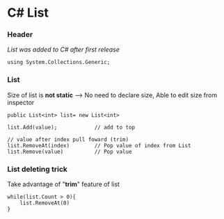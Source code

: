 # C# List

### Header

*List was added to C# after first release*

    using System.Collections.Generic;

### List

Size of list is **not static** —> No need to declare size, Able to edit size from inspector

    public List<int> list= new List<int>

    list.Add(value);            // add to top
    
    // value after index pull foward (trim)
    list.RemoveAt(index)        // Pop value of index from List
    list.Remove(value)          // Pop value

### List deleting trick

Take advantage of "**trim**" feature of list

    while(list.Count > 0){
        list.RemoveAt(0)
    }